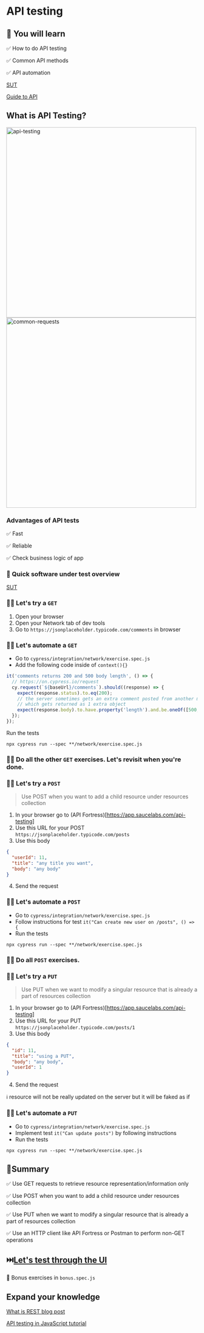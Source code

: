 # API testing

## 🧠 You will learn

✅ How to do API testing

✅ Common API methods

✅ API automation

[SUT](https://jsonplaceholder.typicode.com/)

[Guide to API](https://jsonplaceholder.typicode.com/guide/)

## What is API Testing?

<img src="https://tse1.mm.bing.net/th?id=OIP.ASpOoqkLWHODifb7T4f2twHaD4&pid=Api" alt="api-testing" width="500"/>

<img src="https://ryancraven.tech/wp-content/uploads/2020/05/commonAPIs-1.png" alt="common-requests" width="500"/>

### Advantages of API tests

✅ Fast

✅ Reliable

✅ Check business logic of app

### 👀 Quick software under test overview

[SUT](https://jsonplaceholder.typicode.com/)

### 🏋️‍♀️ Let's try a `GET`

1. Open your browser
2. Open your Network tab of dev tools
3. Go to `https://jsonplaceholder.typicode.com/comments` in browser

### 🏋️‍♀️ Let's automate a `GET`

- Go to `cypress/integration/network/exercise.spec.js`
- Add the following code inside of `context(){}`

```js
it('comments returns 200 and 500 body length', () => {
  // https://on.cypress.io/request
  cy.request(`${baseUrl}/comments`).should((response) => {
    expect(response.status).to.eq(200);
    // the server sometimes gets an extra comment posted from another machine
    // which gets returned as 1 extra object
    expect(response.body).to.have.property('length').and.be.oneOf([500, 501]);
  });
});
```

Run the tests

`npx cypress run --spec **/network/exercise.spec.js`

### 🏋️‍♀️ Do all the other `GET` exercises. Let's revisit when you're done.

### 🏋️‍♀️ Let's try a `POST`

> Use POST when you want to add a child resource under resources collection

1. In your browser go to (API Fortress)[https://app.saucelabs.com/api-testing]
2. Use this URL for your POST `https://jsonplaceholder.typicode.com/posts`
3. Use this body

```json
{
  "userId": 11,
  "title": "any title you want",
  "body": "any body"
}
```

4. Send the request

### 🏋️‍♀️ Let's automate a `POST`

- Go to `cypress/integration/network/exercise.spec.js`
- Follow instructions for test `it("Can create new user on /posts", () => {`
- Run the tests

`npx cypress run --spec **/network/exercise.spec.js`

### 🏋️‍♀️ Do all `POST` exercises.

### 🏋️‍♀️ Let's try a `PUT`

> Use PUT when we want to modify a singular resource that is already a part of resources collection

1. In your browser go to (API Fortress)[https://app.saucelabs.com/api-testing]
2. Use this URL for your PUT `https://jsonplaceholder.typicode.com/posts/1`
3. Use this body

```json
{
  "id": 11,
  "title": "using a PUT",
  "body": "any body",
  "userId": 1
}
```

4. Send the request

ℹ️ resource will not be really updated on the server but it will be faked as if

### 🏋️‍♀️ Let's automate a `PUT`

- Go to `cypress/integration/network/exercise.spec.js`
- Implement test `it("Can update posts")` by following instructions
- Run the tests

`npx cypress run --spec **/network/exercise.spec.js`

## 📝Summary

✅ Use GET requests to retrieve resource representation/information only

✅ Use POST when you want to add a child resource under resources collection

✅ Use PUT when we want to modify a singular resource that is already a part of resources collection

✅ Use an HTTP client like API Fortress or Postman to perform non-GET operations

## ⏭️[Let's test through the UI](./E2E-TESTS.md)

🎁 Bonus exercises in `bonus.spec.js`

## Expand your knowledge

[What is REST blog post](https://restfulapi.net/)

[API testing in JavaScript tutorial](https://testautomationu.applitools.com/javascript-api-testing/)
